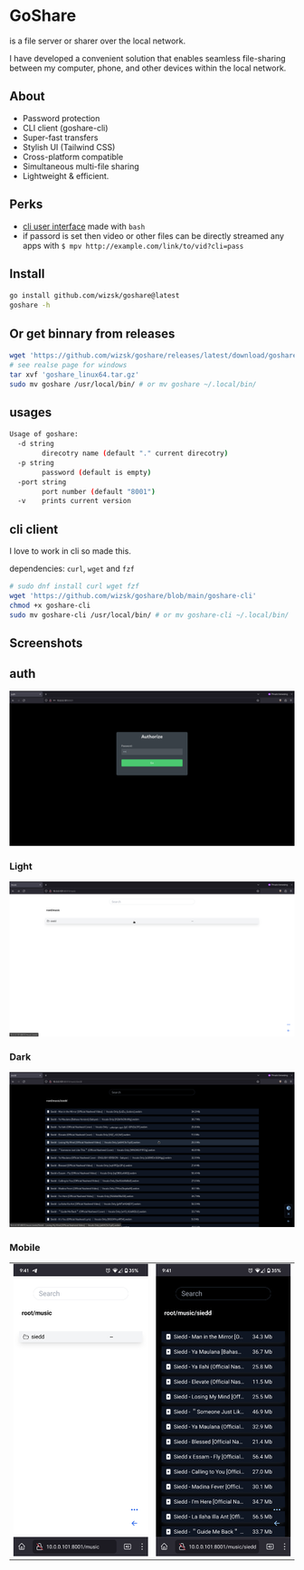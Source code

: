 # GoShare

is a file server or sharer over the local network.

I have developed a convenient solution that enables seamless file-sharing between my computer, phone, and other devices within the local network.

## About

- Password protection
- CLI client (goshare-cli)
- Super-fast transfers
- Stylish UI (Tailwind CSS)
- Cross-platform compatible
- Simultaneous multi-file sharing
- Lightweight & efficient.

## Perks

- [cli user interface](https://github.com/wizsk/goshare/blob/main/goshare-cli) made with `bash`
- if passord is set then video or other files can be directly streamed any apps with `$ mpv http://example.com/link/to/vid?cli=pass`

## Install

```bash
go install github.com/wizsk/goshare@latest
goshare -h
```

## Or get binnary from releases

```bash
wget 'https://github.com/wizsk/goshare/releases/latest/download/goshare_linux64.tar.gz'
# see realse page for windows
tar xvf 'goshare_linux64.tar.gz'
sudo mv goshare /usr/local/bin/ # or mv goshare ~/.local/bin/
```

## usages

```bash
Usage of goshare:
  -d string
    	direcotry name (default "." current direcotry)
  -p string
    	password (default is empty)
  -port string
    	port number (default "8001")
  -v	prints current version

```

## cli client

I love to work in cli so made this.

dependencies: `curl`, `wget` and `fzf`

```bash
# sudo dnf install curl wget fzf
wget 'https://github.com/wizsk/goshare/blob/main/goshare-cli'
chmod +x goshare-cli
sudo mv goshare-cli /usr/local/bin/ # or mv goshare-cli ~/.local/bin/
```

## Screenshots

## auth

![auth](/assets/ss/desktop-auth.png)

### Light

![light](/assets/ss/desktop-li.png)

### Dark

![dark](/assets/ss/desktop-da.png)

### Mobile

<table>
  <tr>
    <td> <img src="./assets/ss/m-li.png"  alt="1"></td>
    <td><img src="./assets/ss/m-da.png" alt="2"></td>
   </tr> 
  </tr>
</table>
